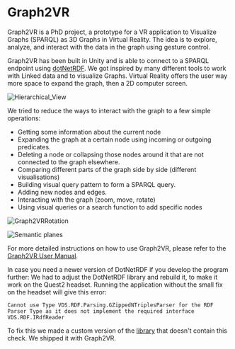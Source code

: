 # Graph2VR

Graph2VR is a PhD project, a prototype for a VR application to Visualize Graphs (SPARQL) as 3D Graphs in Virtual Reality.
The idea is to explore, analyze, and interact with the data in the graph using gesture control.

Graph2VR has been built in Unity and is able to connect to a SPARQL endpoint using [dotNetRDF](https://dotnetrdf.org/).
We got inspired by many different tools to work with Linked data and to visualize Graphs.
Virtual Reality offers the user way more space to expand the graph, then a 2D computer screen.

![Hierarchical_View](https://github.com/molgenis/Graph2VR/assets/49238704/673d2008-c93b-4e8f-9505-3cdcb2ba52cd)

We tried to reduce the ways to interact with the graph to a few simple operations:
- Getting some information about the current node
- Expanding the graph at a certain node using incoming or outgoing predicates.
- Deleting a node or collapsing those nodes around it that are not connected to the graph elsewhere.
- Comparing different parts of the graph side by side (different visualisations)
- Building visual query pattern to form a SPARQL query.
- Adding new nodes and edges.
- Interacting with the graph (zoom, move, rotate)
- Using visual queries or a search function to add specific nodes

![Graph2VRRotation](https://github.com/molgenis/Graph2VR/assets/49238704/45a87902-f7f3-43d7-8e38-d05b2a12bb35)

![Semantic planes](https://github.com/molgenis/Graph2VR/assets/49238704/aa144a7e-96c6-474b-b8b4-a807d1b3e6b1)

For more detailed instructions on how to use Graph2VR, please refer to the [Graph2VR User Manual]( https://doi.org/10.5281/zenodo.8040594).






In case you need a newer version of DotNetRDF if you develop the program further:
We had to adjust the DotNetRDF library and rebuild it, to make it work on the Quest2 headset.
Running the application without the small fix on the headset will give this error:

`Cannot use Type VDS.RDF.Parsing.GZippedNTriplesParser for the RDF Parser Type as it does not implement the required interface VDS.RDF.IRdfReader`

To fix this we made a custom version of the [library](https://github.com/dotnetrdf/dotnetrdf/blame/main/Libraries/dotNetRdf/Core/MimeTypeDefinition.cs#L398) that doesn't contain this check. We shipped it with Graph2VR.
